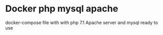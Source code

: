 # Docker php mysql apache
docker-compose file with with php 7.1 Apache server and mysql ready to use